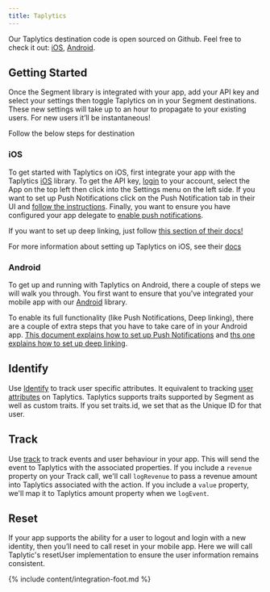 ```yaml
---
title: Taplytics
---
```


Our Taplytics destination code is open sourced on Github. Feel free to check it out: [iOS](https://github.com/segment-integrations/analytics-ios-integration-taplytics), [Android](https://github.com/segment-integrations/analytics-android-integration-taplytics).

## Getting Started
Once the Segment library is integrated with your app, add your API key and select your settings then toggle Taplytics on in your Segment destinations. These new settings will take up to an hour to propagate to your existing users. For new users it’ll be instantaneous!

Follow the below steps for destination

### iOS
To get started with Taplytics on iOS, first integrate your app with the Taplytics [iOS](/docs/sources/mobile/ios) library. To get the API key, [login](https://taplytics.com/) to your account, select the App on the top left then click into the Settings menu on the left side. If you want to set up Push Notifications click on the Push Notification tab in their UI and [follow the instructions](https://taplytics.com/docs/guides/push-notifications/apple-push-certificates). Finally, you want to ensure you have configured your app delegate to [enable push notifications](/docs/sources/mobile/ios#how-do-i-use-push-notifications-).

If you want to set up deep linking, just follow [this section of their docs!](https://taplytics.com/docs/ios-sdk/getting-started#app-linking)

For more information about setting up Taplytics on iOS, see their [docs](https://taplytics.com/docs/ios-sdk/getting-started)


### Android
To get up and running with Taplytics on Android, there a couple of steps we will walk you through. You first want to ensure that you’ve integrated your mobile app with our [Android](/docs/sources/mobile/android) library.

To enable its full functionality (like Push Notifications, Deep linking), there are a couple of extra steps that you have to take care of in your Android app. [This document explains how to set up Push Notifications](https://taplytics.com/docs/android-sdk/push-notifications) and [ths one explains how to set up deep linking](https://taplytics.com/docs/android-sdk/getting-started#device-pairing).


## Identify
Use [Identify](/docs/sources/mobile/ios/#identify) to track user specific attributes. It equivalent to tracking [user attributes](https://taplytics.com/docs/guides/user-attributes-setup) on Taplytics. Taplytics supports traits supported by Segment as well as custom traits. If you set traits.id, we set that as the Unique ID for that user.

## Track
Use [track](/docs/sources/mobile/ios/#track) to track events and user behaviour in your app.
This will send the event to Taplytics with the associated properties. If you include a `revenue` property on your Track call, we'll call `logRevenue` to pass a revenue amount into Taplytics associated with the action. If you include a `value` property, we'll map it to Taplytics amount property when we `logEvent`.

## Reset
If your app supports the ability for a user to logout and login with a new identity, then you’ll need to call reset in your mobile app. Here we will call Taplytic's resetUser implementation to ensure the user information remains consistent.

{% include content/integration-foot.md %}
